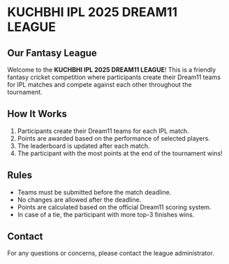 # KUCHBHI IPL 2025 DREAM11 LEAGUE

## Our Fantasy League
Welcome to the **KUCHBHI IPL 2025 DREAM11 LEAGUE**! This is a friendly fantasy cricket competition where participants create their Dream11 teams for IPL matches and compete against each other throughout the tournament.

## How It Works
1. Participants create their Dream11 teams for each IPL match.
2. Points are awarded based on the performance of selected players.
3. The leaderboard is updated after each match.
4. The participant with the most points at the end of the tournament wins!

## Rules
- Teams must be submitted before the match deadline.
- No changes are allowed after the deadline.
- Points are calculated based on the official Dream11 scoring system.
- In case of a tie, the participant with more top-3 finishes wins.

## Contact
For any questions or concerns, please contact the league administrator.
